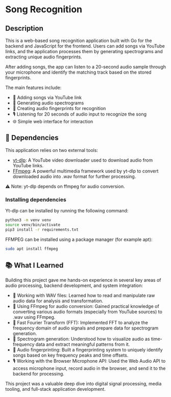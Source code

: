 # Song Recognition

## Description

This is a web-based song recognition application built with Go for the backend and JavaScript for the frontend. Users can add songs via YouTube links, and the application processes them by generating spectrograms and extracting unique audio fingerprints.

After adding songs, the app can listen to a 20-second audio sample through your microphone and identify the matching track based on the stored fingerprints.

The main features include:

-   🔗 Adding songs via YouTube link
-   🎼 Generating audio spectrograms
-   🧬 Creating audio fingerprints for recognition
-   🎙️ Listening for 20 seconds of audio input to recognize the song
-   🌐 Simple web interface for interaction

## 🧩 Dependencies

This application relies on two external tools:

- [yt-dlp](https://github.com/yt-dlp/yt-dlp): A YouTube video downloader used to download audio from YouTube links.
- [FFmpeg](https://github.com/FFmpeg/FFmpeg): A powerful multimedia framework used by yt-dlp to convert downloaded audio into .wav format for further processing.

⚠️ Note: yt-dlp depends on ffmpeg for audio conversion.

### Installing dependencies

Yt-dlp can be installed by running the following command: 

```bash
python3 -m venv venv
source venv/bin/activate
pip3 install -r requirements.txt
```

FFMPEG can be installed using a package manager (for example apt):

```bash
sudo apt install ffmpeg
```

## 📚 What I Learned

Building this project gave me hands-on experience in several key areas of audio processing, backend development, and system integration:

-   🎵 Working with WAV files: Learned how to read and manipulate raw audio data for analysis and transformation.
-   🔄 Using FFmpeg for audio conversion: Gained practical knowledge of converting various audio formats (especially from YouTube sources) to .wav using FFmpeg.
-   🚀 Fast Fourier Transform (FFT): Implemented FFT to analyze the frequency domain of audio signals and prepare data for spectrogram generation.
-   🎼 Spectrogram generation: Understood how to visualize audio as time-frequency data and extract meaningful patterns from it.
-   🧬 Audio fingerprinting: Built a fingerprinting system to uniquely identify songs based on key frequency peaks and time offsets.
-   🎙️ Working with the Browser Microphone API: Used the Web Audio API to access microphone input, record audio in the browser, and send it to the backend for processing.

This project was a valuable deep dive into digital signal processing, media tooling, and full-stack application development.

 